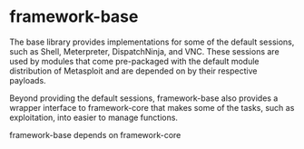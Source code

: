 # framework-base

The base library provides implementations for some of the default
sessions, such as Shell, Meterpreter, DispatchNinja, and VNC.  These
sessions are used by modules that come pre-packaged with the default
module distribution of Metasploit and are depended on by their
respective payloads.

Beyond providing the default sessions, framework-base also provides
a wrapper interface to framework-core that makes some of the tasks,
such as exploitation, into easier to manage functions.

framework-base depends on framework-core
